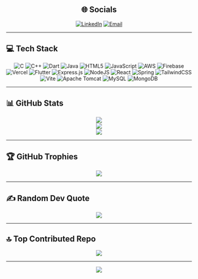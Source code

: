 <!-- Centered Socials -->
<div align="center">

## 🌐 Socials

[![LinkedIn](https://img.shields.io/badge/LinkedIn-%230077B5.svg?logo=linkedin&logoColor=white)](https://www.linkedin.com/in/riya-jalgaonkar-4aaa04272/)
[![Email](https://img.shields.io/badge/Email-D14836?logo=gmail&logoColor=white)](mailto:personal.riyajalgaonkar@gmail.com)

</div>

---

## 💻 Tech Stack

<div align="center">

![C](https://img.shields.io/badge/c-%2300599C.svg?style=flat&logo=c&logoColor=white)
![C++](https://img.shields.io/badge/c++-%2300599C.svg?style=flat&logo=c%2B%2B&logoColor=white)
![Dart](https://img.shields.io/badge/dart-%230175C2.svg?style=flat&logo=dart&logoColor=white)
![Java](https://img.shields.io/badge/java-%23ED8B00.svg?style=flat&logo=openjdk&logoColor=white)
![HTML5](https://img.shields.io/badge/html5-%23E34F26.svg?style=flat&logo=html5&logoColor=white)
![JavaScript](https://img.shields.io/badge/javascript-%23323330.svg?style=flat&logo=javascript&logoColor=%23F7DF1E)
![AWS](https://img.shields.io/badge/AWS-%23FF9900.svg?style=flat&logo=amazon-aws&logoColor=white)
![Firebase](https://img.shields.io/badge/firebase-%23039BE5.svg?style=flat&logo=firebase)
![Vercel](https://img.shields.io/badge/vercel-%23000000.svg?style=flat&logo=vercel&logoColor=white)
![Flutter](https://img.shields.io/badge/Flutter-%2302569B.svg?style=flat&logo=Flutter&logoColor=white)
![Express.js](https://img.shields.io/badge/express.js-%23404d59.svg?style=flat&logo=express&logoColor=%2361DAFB)
![NodeJS](https://img.shields.io/badge/node.js-6DA55F?style=flat&logo=node.js&logoColor=white)
![React](https://img.shields.io/badge/react-%2320232a.svg?style=flat&logo=react&logoColor=%2361DAFB)
![Spring](https://img.shields.io/badge/spring-%236DB33F.svg?style=flat&logo=spring&logoColor=white)
![TailwindCSS](https://img.shields.io/badge/tailwindcss-%2338B2AC.svg?style=flat&logo=tailwind-css&logoColor=white)
![Vite](https://img.shields.io/badge/vite-%23646CFF.svg?style=flat&logo=vite&logoColor=white)
![Apache Tomcat](https://img.shields.io/badge/apache%20tomcat-%23F8DC75.svg?style=flat&logo=apache-tomcat&logoColor=black)
![MySQL](https://img.shields.io/badge/mysql-4479A1.svg?style=flat&logo=mysql&logoColor=white)
![MongoDB](https://img.shields.io/badge/MongoDB-%234ea94b.svg?style=flat&logo=mongodb&logoColor=white)

</div>

---

## 📊 GitHub Stats

<div align="center">

![](https://github-readme-stats.vercel.app/api?username=Riya-Jalgaonkar&theme=tokyonight&hide_border=false&include_all_commits=true&count_private=true)<br/>
![](https://nirzak-streak-stats.vercel.app/?user=Riya-Jalgaonkar&theme=tokyonight&hide_border=false)<br/>
![](https://github-readme-stats.vercel.app/api/top-langs/?username=Riya-Jalgaonkar&theme=tokyonight&hide_border=false&include_all_commits=true&count_private=true&layout=compact)

</div>

---

## 🏆 GitHub Trophies

<div align="center">

![](https://github-profile-trophy.vercel.app/?username=Riya-Jalgaonkar&theme=tokyonight&no-frame=false&no-bg=true&margin-w=4)

</div>

---

## ✍️ Random Dev Quote

<div align="center">

![](https://quotes-github-readme.vercel.app/api?type=horizontal&theme=tokyonight)

</div>

---

## 🔝 Top Contributed Repo

<div align="center">

![](https://github-contributor-stats.vercel.app/api?username=Riya-Jalgaonkar&limit=5&theme=tokyonight&combine_all_yearly_contributions=true)

</div>

---

<div align="center">

[![](https://visitcount.itsvg.in/api?id=Riya-Jalgaonkar&icon=0&color=0)](https://visitcount.itsvg.in)

</div>
